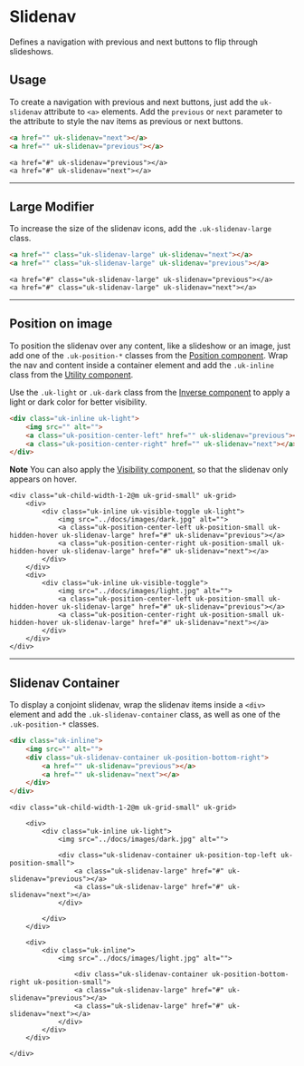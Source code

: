 # Slidenav

<p class="uk-text-lead">Defines a navigation with previous and next buttons to flip through slideshows.</p>

## Usage

To create a navigation with previous and next buttons, just add the `uk-slidenav` attribute to `<a>` elements. Add the `previous` or `next` parameter to the attribute to style the nav items as previous or next buttons.

```html
<a href="" uk-slidenav="next"></a>
<a href="" uk-slidenav="previous"></a>
```

```example
<a href="#" uk-slidenav="previous"></a>
<a href="#" uk-slidenav="next"></a>
```

***

## Large Modifier

To increase the size of the slidenav icons, add the `.uk-slidenav-large` class.

```html
<a href="" class="uk-slidenav-large" uk-slidenav="next"></a>
<a href="" class="uk-slidenav-large" uk-slidenav="previous"></a>
```

```example
<a href="#" class="uk-slidenav-large" uk-slidenav="previous"></a>
<a href="#" class="uk-slidenav-large" uk-slidenav="next"></a>
```

***

## Position on image

To position the slidenav over any content, like a slideshow or an image, just add one of the `.uk-position-*` classes from the [Position component](position.md). Wrap the nav and content inside a container element and add the `.uk-inline` class from the [Utility component](utility.md#inline).

Use the `.uk-light` or `.uk-dark` class from the [Inverse component](inverse.md) to apply a light or dark color for better visibility.

```html
<div class="uk-inline uk-light">
    <img src="" alt="">
    <a class="uk-position-center-left" href="" uk-slidenav="previous"></a>
    <a class="uk-position-center-right" href="" uk-slidenav="next"></a>
</div>
```

**Note** You can also apply the [Visibility component](visibility.md), so that the slidenav only appears on hover.

```example
<div class="uk-child-width-1-2@m uk-grid-small" uk-grid>
    <div>
        <div class="uk-inline uk-visible-toggle uk-light">
            <img src="../docs/images/dark.jpg" alt="">
            <a class="uk-position-center-left uk-position-small uk-hidden-hover uk-slidenav-large" href="#" uk-slidenav="previous"></a>
            <a class="uk-position-center-right uk-position-small uk-hidden-hover uk-slidenav-large" href="#" uk-slidenav="next"></a>
        </div>
    </div>
    <div>
        <div class="uk-inline uk-visible-toggle">
            <img src="../docs/images/light.jpg" alt="">
            <a class="uk-position-center-left uk-position-small uk-hidden-hover uk-slidenav-large" href="#" uk-slidenav="previous"></a>
            <a class="uk-position-center-right uk-position-small uk-hidden-hover uk-slidenav-large" href="#" uk-slidenav="next"></a>
        </div>
    </div>
</div>
```

***

## Slidenav Container

To display a conjoint slidenav, wrap the slidenav items inside a `<div>` element and add the `.uk-slidenav-container` class, as well as one of the `.uk-position-*` classes.

```html
<div class="uk-inline">
    <img src="" alt="">
    <div class="uk-slidenav-container uk-position-bottom-right">
        <a href="" uk-slidenav="previous"></a>
        <a href="" uk-slidenav="next"></a>
    </div>
</div>
```

```example
<div class="uk-child-width-1-2@m uk-grid-small" uk-grid>

    <div>
        <div class="uk-inline uk-light">
            <img src="../docs/images/dark.jpg" alt="">

            <div class="uk-slidenav-container uk-position-top-left uk-position-small">
                <a class="uk-slidenav-large" href="#" uk-slidenav="previous"></a>
                <a class="uk-slidenav-large" href="#" uk-slidenav="next"></a>
            </div>

        </div>
    </div>

    <div>
        <div class="uk-inline">
            <img src="../docs/images/light.jpg" alt="">

                <div class="uk-slidenav-container uk-position-bottom-right uk-position-small">
                <a class="uk-slidenav-large" href="#" uk-slidenav="previous"></a>
                <a class="uk-slidenav-large" href="#" uk-slidenav="next"></a>
            </div>
        </div>
    </div>

</div>
```